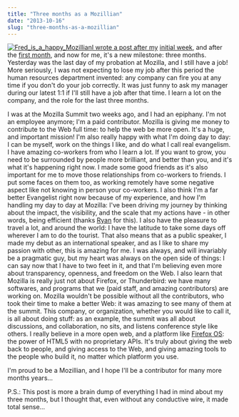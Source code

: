 ```yaml
---
title: "Three months as a Mozillian"
date: "2013-10-16"
slug: "three-months-as-a-mozillian"
---
```


[![Fred_is_a_happy_Mozillian](images/Fred_is_a_happy_Mozillian.jpg)I wrote a post after my](http://fred.dev/content/uploads/2013/10/Fred_is_a_happy_Mozillian.jpg) [initial week](http://fred.dev/first-week-done-as-a-mozillian/), and after the [first month](https://fred.dev/one-month-as-a-firefox-os-technical-evangelist/), and now for me, it's a new milestone: three months. Yesterday was the last day of my probation at Mozilla, and I still have a job! More seriously, I was not expecting to lose my job after this period the human resources department invented: any company can fire you at any time if you don't do your job correctly. It was just funny to ask my manager during our latest 1:1 if I'll still have a job after that time. I learn a lot on the company, and the role for the last three months.

I was at the Mozilla Summit two weeks ago, and I had an epiphany. I'm not an employee anymore; I'm a paid contributor. Mozilla is giving me money to contribute to the Web full time: to help the web be more open. It's a huge, and important mission! I'm also really happy with what I'm doing day to day: I can be myself, work on the things I like, and do what I call real evangelism. I have amazing co-workers from who I learn a lot. If you want to grow, you need to be surrounded by people more brilliant, and better than you, and it's what it's happening right now. I made some good friends as it's also important for me to move those relationships from co-workers to friends. I put some faces on them too, as working remotely have some negative aspect like not knowing in person your co-workers. I also think I'm a far better Evangelist right now because of my experience, and how I'm handling my day to day at Mozilla: I've been driving my journey by thinking about the impact, the visibility, and the scale that my actions have - in other words, being efficient (thanks [Ryan](https://twitter.com/RyanStorgaard) for this). I also have the pleasure to travel a lot, and around the world: I have the latitude to take some days off wherever I am to do the tourist. That also means that as a public speaker, I made my debut as an international speaker, and as I like to share my passion with other, this is amazing for me. I was always, and will invariably be a pragmatic guy, but my heart was always on the open side of things: I can say now that I have to two feet in it, and that I'm believing even more about transparency, openness, and freedom on the Web. I also learn that Mozilla is really just not about Firefox, or Thunderbird: we have many softwares, and programs that we (paid staff, and amazing contributors) are working on. Mozilla wouldn't be possible without all the contributors, who took their time to make a better Web: it was amazing to see many of them at the summit. This company, or organization, whether you would like to call it, is all about doing stuff: as an example, the summit was all about discussions, and collaboration, no sits, and listens conference style like others. I really believe in a more open web, and a platform like [Firefox OS](https://www.mozilla.org/en-US/firefox/os/): the power of HTML5 with no proprietary APIs. It's truly about giving the web back to people, and giving access to the Web, and giving amazing tools to the people who build it, no matter which platform you use.

I'm proud to be a Mozillian, and I hope I'll be a contributor for many more months years...

P.S.: This post is more a brain dump of everything I had in mind about my three months, but I thought that, even without any conductive wire, it made total sense...
